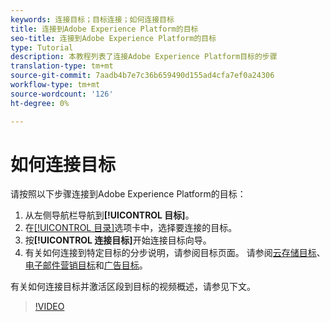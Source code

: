 ```yaml
---
keywords: 连接目标；目标连接；如何连接目标
title: 连接到Adobe Experience Platform的目标
seo-title: 连接到Adobe Experience Platform的目标
type: Tutorial
description: 本教程列表了连接Adobe Experience Platform目标的步骤
translation-type: tm+mt
source-git-commit: 7aadb4b7e7c36b659490d155ad4cfa7ef0a24306
workflow-type: tm+mt
source-wordcount: '126'
ht-degree: 0%

---
```



# 如何连接目标

请按照以下步骤连接到Adobe Experience Platform的目标：

1. 从左侧导航栏导航到&#x200B;**[!UICONTROL 目标]**。
2. 在[[!UICONTROL 目录]](./destinations-workspace.md#catalog)选项卡中，选择要连接的目标。
3. 按&#x200B;**[!UICONTROL 连接目标]**&#x200B;开始连接目标向导。
4. 有关如何连接到特定目标的分步说明，请参阅目标页面。 请参阅[云存储目标](../catalog/cloud-storage/workflow.md)、[电子邮件营销目标](../catalog/email-marketing/overview.md)和[广告目标](../catalog/advertising/overview.md)。

有关如何连接目标并激活区段到目标的视频概述，请参见下文。

>[!VIDEO](https://video.tv.adobe.com/v/29710?quality=12)
